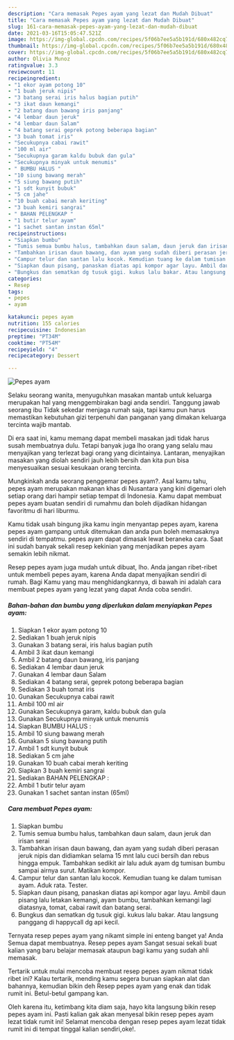```yaml
---
description: "Cara memasak Pepes ayam yang lezat dan Mudah Dibuat"
title: "Cara memasak Pepes ayam yang lezat dan Mudah Dibuat"
slug: 161-cara-memasak-pepes-ayam-yang-lezat-dan-mudah-dibuat
date: 2021-03-16T15:05:47.521Z
image: https://img-global.cpcdn.com/recipes/5f06b7ee5a5b191d/680x482cq70/pepes-ayam-foto-resep-utama.jpg
thumbnail: https://img-global.cpcdn.com/recipes/5f06b7ee5a5b191d/680x482cq70/pepes-ayam-foto-resep-utama.jpg
cover: https://img-global.cpcdn.com/recipes/5f06b7ee5a5b191d/680x482cq70/pepes-ayam-foto-resep-utama.jpg
author: Olivia Munoz
ratingvalue: 3.3
reviewcount: 11
recipeingredient:
- "1 ekor ayam potong 10"
- "1 buah jeruk nipis"
- "3 batang serai iris halus bagian putih"
- "3 ikat daun kemangi"
- "2 batang daun bawang iris panjang"
- "4 lembar daun jeruk"
- "4 lembar daun Salam"
- "4 batang serai geprek potong beberapa bagian"
- "3 buah tomat iris"
- "Secukupnya cabai rawit"
- "100 ml air"
- "Secukupnya garam kaldu bubuk dan gula"
- "Secukupnya minyak untuk menumis"
- " BUMBU HALUS "
- "10 siung bawang merah"
- "5 siung bawang putih"
- "1 sdt kunyit bubuk"
- "5 cm jahe"
- "10 buah cabai merah keriting"
- "3 buah kemiri sangrai"
- " BAHAN PELENGKAP "
- "1 butir telur ayam"
- "1 sachet santan instan 65ml"
recipeinstructions:
- "Siapkan bumbu"
- "Tumis semua bumbu halus, tambahkan daun salam, daun jeruk dan irisan serai"
- "Tambahkan irisan daun bawang, dan ayam yang sudah diberi perasan jeruk nipis dan didiamkan selama 15 mnt lalu cuci bersih dan rebus hingga empuk. Tambahkan sedikit air lalu aduk ayam dg tumisan bumbu sampai airnya surut. Matikan kompor."
- "Campur telur dan santan lalu kocok. Kemudian tuang ke dalam tumisan ayam. Aduk rata. Tester."
- "Siapkan daun pisang, panaskan diatas api kompor agar layu. Ambil daun pisang lalu letakan kemangi, ayam bumbu, tambahkan kemangi lagi diatasnya, tomat, cabai rawit dan batang serai."
- "Bungkus dan sematkan dg tusuk gigi. kukus lalu bakar. Atau langsung panggang di happycall dg api kecil."
categories:
- Resep
tags:
- pepes
- ayam

katakunci: pepes ayam 
nutrition: 155 calories
recipecuisine: Indonesian
preptime: "PT34M"
cooktime: "PT54M"
recipeyield: "4"
recipecategory: Dessert

---
```



![Pepes ayam](https://img-global.cpcdn.com/recipes/5f06b7ee5a5b191d/680x482cq70/pepes-ayam-foto-resep-utama.jpg)

Selaku seorang wanita, menyuguhkan masakan mantab untuk keluarga merupakan hal yang menggembirakan bagi anda sendiri. Tanggung jawab seorang ibu Tidak sekedar menjaga rumah saja, tapi kamu pun harus memastikan kebutuhan gizi terpenuhi dan panganan yang dimakan keluarga tercinta wajib mantab.

Di era  saat ini, kamu memang dapat membeli masakan jadi tidak harus susah membuatnya dulu. Tetapi banyak juga lho orang yang selalu mau menyajikan yang terlezat bagi orang yang dicintainya. Lantaran, menyajikan masakan yang diolah sendiri jauh lebih bersih dan kita pun bisa menyesuaikan sesuai kesukaan orang tercinta. 



Mungkinkah anda seorang penggemar pepes ayam?. Asal kamu tahu, pepes ayam merupakan makanan khas di Nusantara yang kini digemari oleh setiap orang dari hampir setiap tempat di Indonesia. Kamu dapat membuat pepes ayam buatan sendiri di rumahmu dan boleh dijadikan hidangan favoritmu di hari liburmu.

Kamu tidak usah bingung jika kamu ingin menyantap pepes ayam, karena pepes ayam gampang untuk ditemukan dan anda pun boleh memasaknya sendiri di tempatmu. pepes ayam dapat dimasak lewat beraneka cara. Saat ini sudah banyak sekali resep kekinian yang menjadikan pepes ayam semakin lebih nikmat.

Resep pepes ayam juga mudah untuk dibuat, lho. Anda jangan ribet-ribet untuk membeli pepes ayam, karena Anda dapat menyajikan sendiri di rumah. Bagi Kamu yang mau menghidangkannya, di bawah ini adalah cara membuat pepes ayam yang lezat yang dapat Anda coba sendiri.

<!--inarticleads1-->

##### Bahan-bahan dan bumbu yang diperlukan dalam menyiapkan Pepes ayam:

1. Siapkan 1 ekor ayam potong 10
1. Sediakan 1 buah jeruk nipis
1. Gunakan 3 batang serai, iris halus bagian putih
1. Ambil 3 ikat daun kemangi
1. Ambil 2 batang daun bawang, iris panjang
1. Sediakan 4 lembar daun jeruk
1. Gunakan 4 lembar daun Salam
1. Sediakan 4 batang serai, geprek potong beberapa bagian
1. Sediakan 3 buah tomat iris
1. Gunakan Secukupnya cabai rawit
1. Ambil 100 ml air
1. Gunakan Secukupnya garam, kaldu bubuk dan gula
1. Gunakan Secukupnya minyak untuk menumis
1. Siapkan  BUMBU HALUS :
1. Ambil 10 siung bawang merah
1. Gunakan 5 siung bawang putih
1. Ambil 1 sdt kunyit bubuk
1. Sediakan 5 cm jahe
1. Gunakan 10 buah cabai merah keriting
1. Siapkan 3 buah kemiri sangrai
1. Sediakan  BAHAN PELENGKAP :
1. Ambil 1 butir telur ayam
1. Gunakan 1 sachet santan instan (65ml)




<!--inarticleads2-->

##### Cara membuat Pepes ayam:

1. Siapkan bumbu
1. Tumis semua bumbu halus, tambahkan daun salam, daun jeruk dan irisan serai
1. Tambahkan irisan daun bawang, dan ayam yang sudah diberi perasan jeruk nipis dan didiamkan selama 15 mnt lalu cuci bersih dan rebus hingga empuk. Tambahkan sedikit air lalu aduk ayam dg tumisan bumbu sampai airnya surut. Matikan kompor.
1. Campur telur dan santan lalu kocok. Kemudian tuang ke dalam tumisan ayam. Aduk rata. Tester.
1. Siapkan daun pisang, panaskan diatas api kompor agar layu. Ambil daun pisang lalu letakan kemangi, ayam bumbu, tambahkan kemangi lagi diatasnya, tomat, cabai rawit dan batang serai.
1. Bungkus dan sematkan dg tusuk gigi. kukus lalu bakar. Atau langsung panggang di happycall dg api kecil.




Ternyata resep pepes ayam yang nikamt simple ini enteng banget ya! Anda Semua dapat membuatnya. Resep pepes ayam Sangat sesuai sekali buat kalian yang baru belajar memasak ataupun bagi kamu yang sudah ahli memasak.

Tertarik untuk mulai mencoba membuat resep pepes ayam nikmat tidak ribet ini? Kalau tertarik, mending kamu segera buruan siapkan alat dan bahannya, kemudian bikin deh Resep pepes ayam yang enak dan tidak rumit ini. Betul-betul gampang kan. 

Oleh karena itu, ketimbang kita diam saja, hayo kita langsung bikin resep pepes ayam ini. Pasti kalian gak akan menyesal bikin resep pepes ayam lezat tidak rumit ini! Selamat mencoba dengan resep pepes ayam lezat tidak rumit ini di tempat tinggal kalian sendiri,oke!.

